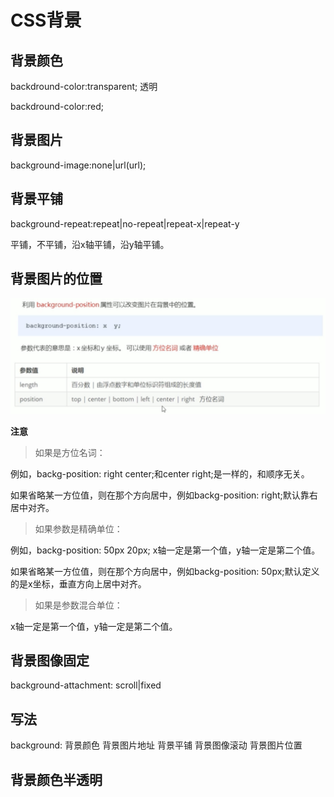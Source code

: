 # CSS背景

## 背景颜色

backdround-color:transparent;   透明

backdround-color:red;

## 背景图片

background-image:none|url(url);

## 背景平铺

background-repeat:repeat|no-repeat|repeat-x|repeat-y

平铺，不平铺，沿x轴平铺，沿y轴平铺。

## 背景图片的位置

![avatar](12.png)

**注意**

>如果是方位名词：

例如，backg-position: right center;和center right;是一样的，和顺序无关。

如果省略某一方位值，则在那个方向居中，例如backg-position: right;默认靠右居中对齐。

>如果参数是精确单位：

例如，backg-position: 50px 20px; x轴一定是第一个值，y轴一定是第二个值。

如果省略某一方位值，则在那个方向居中，例如backg-position: 50px;默认定义的是x坐标，垂直方向上居中对齐。

>如果是参数混合单位：

x轴一定是第一个值，y轴一定是第二个值。

## 背景图像固定

background-attachment: scroll|fixed

## 写法

background: 背景颜色 背景图片地址 背景平铺 背景图像滚动 背景图片位置

## 背景颜色半透明



